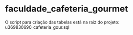 # faculdade_cafeteria_gourmet

O script para criação das tabelas está na raiz do projeto: u369830690_cafeteria_gour.sql
